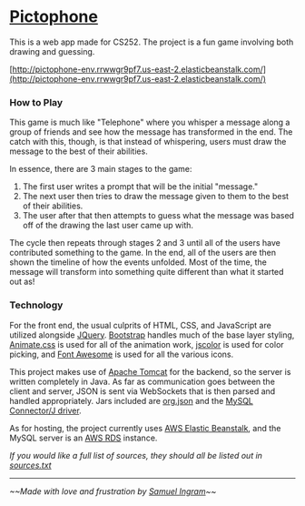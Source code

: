 # [Pictophone](http://pictophone-env.rrwwgr9pf7.us-east-2.elasticbeanstalk.com/)
This is a web app made for CS252. The project is a fun game involving both drawing and guessing.

[http://pictophone-env.rrwwgr9pf7.us-east-2.elasticbeanstalk.com/](http://pictophone-env.rrwwgr9pf7.us-east-2.elasticbeanstalk.com/)

### How to Play
This game is much like "Telephone" where you whisper a message along a group of friends and see how the message has transformed in the end. The catch with this, though, is that instead of whispering, users must draw the message to the best of their abilities. 

In essence, there are 3 main stages to the game:

1. The first user writes a prompt that will be the initial "message."
2. The next user then tries to draw the message given to them to the best of their abilities.
3. The user after that then attempts to guess what the message was based off of the drawing the last user came up with.

The cycle then repeats through stages 2 and 3 until all of the users have contributed something to the game. In the end, all of the users are then shown the timeline of how the events unfolded. Most of the time, the message will transform into something quite different than what it started out as!

### Technology
For the front end, the usual culprits of HTML, CSS, and JavaScript are utilized alongside [JQuery](https://jquery.com/). [Bootstrap](https://getbootstrap.com/) handles much of the base layer styling, [Animate.css](https://daneden.github.io/animate.css/) is used for all of the animation work, [jscolor](http://jscolor.com/) is used for color picking, and [Font Awesome](https://fontawesome.com/) is used for all the various icons.

This project makes use of [Apache Tomcat](https://tomcat.apache.org/) for the backend, so the server is written completely in Java. As far as communication goes between the client and server, JSON is sent via WebSockets that is then parsed and handled appropriately. Jars included are [org.json](https://github.com/stleary/JSON-java) and the [MySQL Connector/J driver](https://dev.mysql.com/downloads/connector/j/5.1.html).

As for hosting, the project currently uses [AWS Elastic Beanstalk](https://aws.amazon.com/elasticbeanstalk/), and the MySQL server is an [AWS RDS](https://aws.amazon.com/rds/) instance.

*If you would like a full list of sources, they should all be listed out in [sources.txt](sources.txt)*

---

*\~\~Made with love and frustration by [Samuel Ingram](samingram.me)\~\~*
